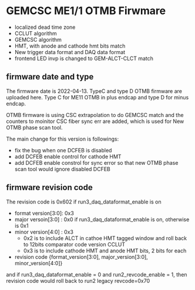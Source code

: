 # GEMCSC ME1/1 OTMB Firwmare
   - localized dead time zone
   - CCLUT algorithm 
   - GEMCSC algorithm
   - HMT, with anode and cathode hmt bits match
   - New trigger data format and DAQ data format
   - frontend LED invp is changed to GEM-ALCT-CLCT match

## firmware date and type
The firmware date is 2022-04-13. TypeC and type D OTMB firmware are uploaded here.   Type C for ME11 OTMB in plus endcap and type D for minus endcap.  

OTMB firmware is using CSC extrapolation to do GEMCSC match and the counters to moinitor CSC fiber sync err are added, which is used for New OTMB phase scan tool. 

The main change for this version is followings:
   - fix the bug when one DCFEB is disabled
   - add DCFEB enable control for cathode HMT
   - add DCFEB enable constrol for sync error so that new OTMB phase scan tool would ignore disabled DCFEB 

## firmware revision code
The revision code is 0x602 if run3_daq_dataformat_enable is on
   - format version[3:0]: 0x3
   - major versoin[3:0] : 0x0 if run3_daq_dataformat_enable is on, otherwise is 0x1
   - minor version[4:0] : 0x3
    	- 0x2 is to include ALCT in cathoe HMT tagged window and roll back to 12bits comparator code version CCLUT
        - 0x3 is to include cathode HMT and anode HMT bits, 2 bits for each
   - revision code {format_version[3:0], major_version[3:0], minor_version[4:0]}

and if run3_daq_dataformat_enable = 0 and run2_revcode_enable = 1, then revision code would roll back to run2 legacy revcode=0x70
